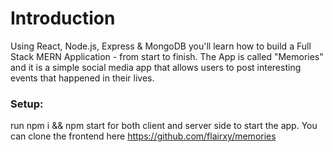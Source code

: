 # Introduction

Using React, Node.js, Express & MongoDB you'll learn how to build a Full Stack MERN Application - from start to finish. The App is called "Memories" and it is a simple social media app that allows users to post interesting events that happened in their lives.

### Setup:
  run npm i && npm start for both client and server side to start the app. You can clone the frontend here https://github.com/flairxy/memories
